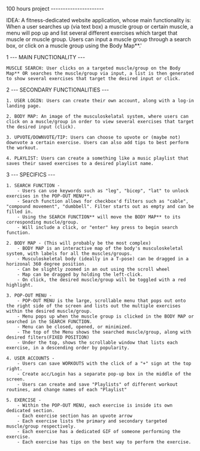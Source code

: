 100 hours project ----------------------

IDEA: A fitness-dedicated website application, whose main functionality is: When a user searches up (via text box) a muscle group or certain muscle, a menu will pop up and list several different exercises which target that muscle or muscle group. Users can input a muscle group through a search box, or click on a muscle group using the Body Map**.'



1 --- MAIN FUNCTIONALITY ---


    MUSCLE SEARCH: User clicks on a targeted muscle/group on the Body Map** OR searches the muscle/group via input, a list is then generated to show several exercises that target the desired input or click. 



2 --- SECONDARY FUNCTIONALITIES --- 


    1. USER LOGIN: Users can create their own account, along with a log-in landing page. 

    2. BODY MAP: An image of the musculoskelatal system, where users can click on a muscle/group in order to view several exercises that target the desired input (click).

    3. UPVOTE/DOWNVOTE/TIP: Users can choose to upvote or (maybe not) downvote a certain exercise. Users can also add tips to best perform the workout.

    4. PLAYLIST: Users can create a something like a music playlist that saves their saved exercises to a desired playlist name.







3 --- SPECIFICS ---


    1. SEARCH FUNCTION - 
        - Users can use keywords such as "leg", "bicep", "lat" to unlock exercises in the POP-OUT MENU**.
        - Search function allows for checkbox'd filters such as "cable", "compound movement", "dumbbell". Filter starts out as empty and can be filled in.
        - Using the SEARCH FUNCTION** will move the BODY MAP** to its corresponding muscle/group.
        - Will include a click, or "enter" key press to begin search function.
    
    2. BODY MAP - (This will probably be the most complex)
        - BODY MAP is an interactive map of the body's musculoskeletal system, with labels for all the muscles/groups.
        - Musculoskeletal body (ideally in a T-pose) can be dragged in a horizonal 360 degree position.
        - Can be slightly zoomed in an out using the scroll wheel
        - Map can be dragged by holding the left-click.
        - On click, the desired muscle/group will be toggled with a red highlight. 

    3. POP-OUT MENU - 
        - POP-OUT MENU is the large, scrollable menu that pops out onto the right side of the screen and lists out the multiple exercises within the desired muscle/group. 
        - Menu pops up when the muscle group is clicked in the BODY MAP or searched in the SEARCH FUNCTION.
        - Menu can be closed, opened, or minimized. 
        - The top of the Menu shows the searched muscle/group, along with desired filters(FIXED POSITION)
        - Under the top, shows the scrollable window that lists each exercise, in a descending order by popularity.

    4. USER ACCOUNTS -
        - Users can save WORKOUTS with the click of a "+" sign at the top right. 
        - Create acc/Login has a separate pop-up box in the middle of the screen.
        - Users can create and save "Playlists" of different workout routines, and change names of each "Playlist" 

    5. EXERCISE - 
        - Within the POP-OUT MENU, each exercise is inside its own dedicated section. 
        - Each exercise section has an upvote arrow
        - Each exercise lists the primary and secondary targeted muscle/group respectively. 
        - Each exercise has a dedicated GIF of someone performing the exercise.
        - Each exercise has tips on the best way to perform the exercise. 

